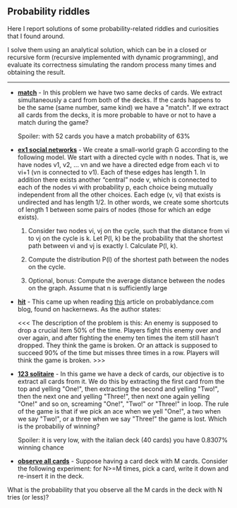 
## Probability riddles

Here I report solutions of some probability-related riddles and curiosities that I found around.

I solve them using an analytical solution, which can be in a closed or recursive form (recursive implemented with dynamic programming), and evaluate its correctness simulating the random process many times and obtaining the result.

---

 - [__match__](../master/match.py) - In this problem we have two same decks of cards. We extract simultaneously a card from both of
  the decks. If the cards happens to be the same (same number, same kind) we have a "match".
  If we extract all cards from the decks, it is more probable to have or not to have a match during the game?
  
    Spoiler: with 52 cards you have a match probability of 63%
 
 - [__ex1 social networks__](../master/2018-HW1-ex1-social_networks.py) - We create a small-world graph G according to the following model. We start with a
	directed cycle with n nodes. That is, we have nodes v1, v2, ... vn and we have a directed edge from
	each vi to vi+1 (vn is connected to v1). Each of these edges has length 1. In addition there exists
	another “central” node v, which is connected to each of the nodes vi with probability p, each choice
	being mutually independent from all the other choices. Each edge (v, vi) that exists is undirected
	and has length 1/2. In other words, we create some shortcuts of length 1 between some pairs of
	nodes (those for which an edge exists).
	  
    1. Consider two nodes vi, vj on the cycle, such that the distance from vi to vj on the cycle is k.
			Let P(l, k) be the probability that the shortest path between vi and vj is exactly l. Calculate P(l, k).
		
    2. Compute the distribution P(l) of the shortest path between the nodes on the cycle.
		
    3. Optional, bonus: Compute the average distance between the nodes on the graph. Assume that n is sufficiently large

 - [__hit__](../master/critical_hit.py) - This came up when reading [this](https://probablydance.com/2019/08/28/a-new-algorithm-for-controlled-randomness/) article on probablydance.com blog, found on hackernews. As the author states:
  
    <<< The description of the problem is this: An enemy is supposed to drop a crucial item 50% of the time.
    Players fight this enemy over and over again, and after fighting the enemy ten times the item still hasn’t dropped.
    They think the game is broken. Or an attack is supposed to succeed 90% of the time but misses three times in a row.
    Players will think the game is broken. >>> 
    
    
 - [__123 solitaire__](../master/123_solitaire.py) - In this game we have a deck of cards, our objective is to extract all cards from it.
We do this by extracting the first card from the top and yelling "One!", then extracting
the second and yelling "Two!", then the next one and yelling "Three!", then next one again
yelling "One!" and so on, screaming "One!", "Two!" or "Three!" in loop.
The rule of the game is that if we pick an ace when we yell "One!", a two when we say "Two!",
or a three when we say "Three!" the game is lost.
Which is the probabiliy of winning?   

    Spoiler: it is very low, with the italian deck (40 cards) you have 0.8307% winning chance  

 - [__observe all cards__](../master/observe_all.py) - Suppose having a card deck with M cards. Consider the following experiment: for N>=M times, pick a card, write it down and re-insert it in the deck.

What is the probability that you observe all the M cards in the deck with N tries (or less)?
